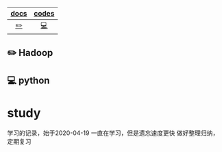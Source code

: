 | [docs](https://github.com/zhouxiaoyuan/study/blob/master/docs/readme.md) | [codes](https://github.com/zhouxiaoyuan/study/blob/master/codes/readme.md) | 
| :---: | :----: | 
| [:pencil2:](#pencil2-Hadoop) | [:computer:](#computer-python) |

## :pencil2: Hadoop

## :computer: python
















# study
学习的记录，始于2020-04-19
一直在学习，但是遗忘速度更快
做好整理归纳，定期复习
